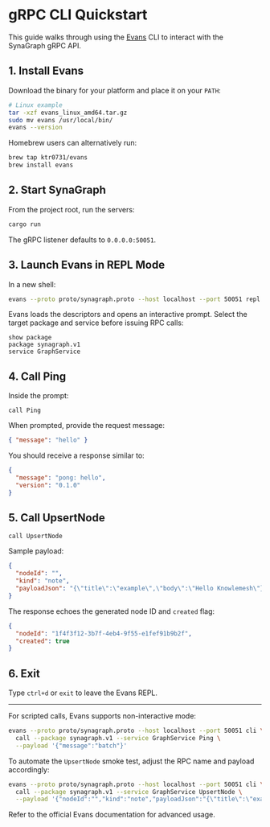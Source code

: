 <!-- SynaGraph is open-source under the Apache License 2.0; see LICENSE for usage and contributions. -->
# gRPC CLI Quickstart

This guide walks through using the [Evans](https://github.com/ktr0731/evans) CLI to interact with the SynaGraph gRPC API.

## 1. Install Evans

Download the binary for your platform and place it on your `PATH`:

```bash
# Linux example
tar -xzf evans_linux_amd64.tar.gz
sudo mv evans /usr/local/bin/
evans --version
```

Homebrew users can alternatively run:

```bash
brew tap ktr0731/evans
brew install evans
```

## 2. Start SynaGraph

From the project root, run the servers:

```bash
cargo run
```

The gRPC listener defaults to `0.0.0.0:50051`.

## 3. Launch Evans in REPL Mode

In a new shell:

```bash
evans --proto proto/synagraph.proto --host localhost --port 50051 repl
```

Evans loads the descriptors and opens an interactive prompt. Select the target package and service before issuing RPC calls:

```text
show package
package synagraph.v1
service GraphService
```

## 4. Call Ping

Inside the prompt:

```text
call Ping
```

When prompted, provide the request message:

```json
{ "message": "hello" }
```

You should receive a response similar to:

```json
{
  "message": "pong: hello",
  "version": "0.1.0"
}
```

## 5. Call UpsertNode

```text
call UpsertNode
```

Sample payload:

```json
{
  "nodeId": "",
  "kind": "note",
  "payloadJson": "{\"title\":\"example\",\"body\":\"Hello Knowlemesh\"}"
}
```

The response echoes the generated node ID and `created` flag:

```json
{
  "nodeId": "1f4f3f12-3b7f-4eb4-9f55-e1fef91b9b2f",
  "created": true
}
```

## 6. Exit

Type `ctrl+d` or `exit` to leave the Evans REPL.

---

For scripted calls, Evans supports non-interactive mode:

```bash
evans --proto proto/synagraph.proto --host localhost --port 50051 cli \
  call --package synagraph.v1 --service GraphService Ping \
  --payload '{"message":"batch"}'
```

To automate the `UpsertNode` smoke test, adjust the RPC name and payload accordingly:

```bash
evans --proto proto/synagraph.proto --host localhost --port 50051 cli \
  call --package synagraph.v1 --service GraphService UpsertNode \
  --payload '{"nodeId":"","kind":"note","payloadJson":"{\"title\":\"example\"}"}'
```

Refer to the official Evans documentation for advanced usage.
